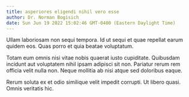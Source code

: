 ```yaml
---
title: asperiores eligendi nihil vero esse
author: Dr. Norman Bogisich
date: Sun Jun 19 2022 15:02:46 GMT-0400 (Eastern Daylight Time)
---
```

Ullam laboriosam non sequi tempora. Id ut sequi et quae repellat earum quidem eos. Quas porro et quia beatae voluptatum.

 Totam eum omnis nisi vitae nobis quaerat iusto cupiditate. Quibusdam incidunt aut voluptatem nihil ipsam adipisci sit non. Pariatur rerum rem officia velit nulla non. Neque mollitia ab nisi atque sed doloribus eaque.

 Rerum soluta ex et odio similique velit impedit corrupti. Ut libero quasi. Omnis veritatis hic.